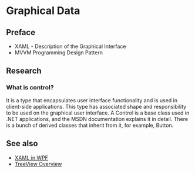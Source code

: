 <!--
//____________________________________________________________________________________________________________________________________
//
//  Copyright (C) 2023, Mariusz Postol LODZ POLAND.
//
//  To be in touch join the community by pressing the `Watch` button and get started commenting using the discussion panel at
//
//  https://github.com/mpostol/TP/discussions/182
//
//  by introducing yourself and telling us what you do with this community.
//_____________________________________________________________________________________________________________________________________
-->

# Graphical Data

## Preface

- XAML - Description of the Graphical Interface
- MVVM Programming Design Pattern

## Research

### What is control?

It is a type that encapsulates user interface functionality and is used in client-side applications. This type has associated shape and responsibility to be used on the graphical user interface. A Control is a base class used in .NET applications, and the MSDN documentation explains it in detail. There is a bunch of derived classes that inherit from it, for example, Button.

## See also

- [XAML in WPF](https://docs.microsoft.com/dotnet/framework/wpf/advanced/xaml-in-wpf)
- [TreeView Overview](https://docs.microsoft.com/dotnet/framework/wpf/controls/treeview-overview?view=netframework-4.7.2)

<!--

# Graficzny Interfejs Użytkownika (GUI)

- [Graficzny Interfejs Użytkownika (GUI)](#graficzny-interfejs-użytkownika-gui)
  - [Jaki mamy problem](#jaki-mamy-problem)
    - [Wstęp](#wstęp)
    - [Informacja](#informacja)
    - [GUI jako drzewo kontrolek](#gui-jako-drzewo-kontrolek)
  - [Wykorzystanie](#wykorzystanie)
    - [Wprowadzenie](#wprowadzenie)
    - [Od ogółu do szczegółu](#od-ogółu-do-szczegółu)
    - [Wprowadzanie danych](#wprowadzanie-danych)
    - [Dynamika](#dynamika)
    - [Wykonywanie Poleceń](#wykonywanie-poleceń)
    - [Nieaktywne Kontrolki](#nieaktywne-kontrolki)
    - [Zakres Wyświetlanych Danych](#zakres-wyświetlanych-danych)
    - [Kompozycja Kontrolek](#kompozycja-kontrolek)
      - [Rendering](#rendering)
      - [Edycja w Blend](#edycja-w-blend)
  - [Praca domowa](#praca-domowa)
  - [Zakończenie](#zakończenie)

Tą lekcją zaczynamy nowy cykl, poświęcony omówieniu wybranych zagadnień związanych z reprezentacją informacji procesowej w postaci graficznej, a mianowicie spróbuję w żołnierskich słowach odpowiedzieć na pytanie jak zbudować graficzny interfejs użytkownika. Muszę tu jednak podkreślić, że zgodnie z głównym tytułem kursu będę się koncentrował na zagadnieniach związanych z językiem programowania C#, więc jego składnią i semantyką. Niestety nie możemy całkowicie tu uciec od zagadnień związanych z wykorzystywanym środowiskiem projektowym, więc Visual Studio oraz wykorzystaniem kolejnego języka Extensible Application Markup Language, w skrócie xaml. Niestety poznanie tego języka jest poza zakresem kursu. Tu jednak muszę uspokoić, jego znajomość nie jest warunkiem koniecznym, to nie jest warunek zrozumienia żadnej z lekcji w tej grupie tematycznej.

## Jaki mamy problem

### Wstęp

Zacznijmy od kilu definicji, wyjaśnień i wskazania kierunków poszukiwań nowych rozwiązań, w zakresie usprawnienia operowania danymi graficznymi. Na początek zacznijmy od rysunku, który już kilka razy przydał się do zobrazowania o czym będziemy mówili. Na pokazanej ilustracji tekst naszego programu został skompilowany, wprowadzony do pamięci i stał się procesem zarządzanym przez system operacyjny komputera. System operacyjny silnie broni integralności zasobów przekazanych do procesu. Ta obrona to hermetyzacja, która zmusza do korzystania z systemu operacyjnego w przypadku konieczności wymiany danych z otoczeniem zewnętrznym, a w tym z ekranem komputera.

Rysunek przedstawia program jako konstrukcję warstwową. Przyczyny wprowadzenia warstw zostały już omówione i proponuję ponownie szczegółowo nie wracać do tego tematu teraz. Poprzednio mówiliśmy o zagadnieniach związanych z zarządzaniem zewnętrznymi repozytoriami danymi. Strumienie udostępniane przez system plików to jedna z opcji, którą możemy wykorzystać w roli repozytorium.  W tym przypadku dane są przechowywane jako strumień bitów, który możemy przekształcić w dane przetwarzane w ramach procesu i na odwrót z wykorzystaniem operacji serializacji i deserializacji. Tu warto przypomnieć, że było kilka lekcji na ten temat.

Kolejna opcja, o której również mówiliśmy dość szczegółowo, to bazy danych, a więc pewien zewnętrzny systemem zarządzania danymi strukturalnymi (Database Management System, w skrócie DBMS). Celem DBMS jest spójne przechowywanie i archiwizowanie danych zgodnie z pewnym schematem, który pozwala na archiwizowanie danych złożonych i jednocześnie tworzenie relacji pomiędzy poszczególnymi bytami tych danych. Dane są udostępniane i przetwarzane przez DBMS z wykorzystaniem pewnego języka zapytań.

W tej lekcji omówimy graficzną reprezentację informacji, czyli dane graficzne w postaci umożliwiającej  komunikację z użytkownikiem. To zmusza, aby tym razem nasze rozważania były osadzone w kontekście szeroko rozumianego języka naturalnego, w którym jak mówi klasyk, rysunek zastępuje tysiąc słów. Skoro padło słowo język, to musimy wrócić do naszej definicji języka. Według niej język zawiera trzy definicje składowe, a mianowicie

- alfabet – czyli zbiór znaków,
- reguły składniowe – czyli jak znaki łączyć w poprawne ich ciągi i
- reguły semantyczne pozwalające przypisać znaczenie do tak utworzonych ciągów znaków.

W przypadku współczesnego ekranu komputerowego alfabet to zbiór kolorowych pikseli, które nasz program będzie traktował jako słowo binarne. I tu już zaczynają się schody, bo długość tego słowa - limitująca przecież ilość kolorów - może zależeć od konkretnego sprzętu, więc być różna dla poszczególnych instancji naszego programu, który musi być zawsze taki sam. Tą niejednorodność da się jeszcze jakoś obejść. Natomiast, znacznie gorzej jest z regułami składniowymi i semantycznymi kompozycji pikseli. Niestety jak zwykle, kiedy mamy do czynienia z językiem naturalnym w miejsce przypisania informacji do poprawnie utworzonych ciągów znaków musimy borykać się z interpretacją znaczenia utworzonej kompozycji pikseli. To często jest dla programistów frustrujące, ponieważ prowadzi do kwestionowania jakości ich pracy w sytuacji, kiedy miary jakości są niedookreślone. Jako przykład przytoczę sytuację, w której zespół demonstrował nową aplikację naszemu amerykańskiemu partnerowi. Z aplikacji byliśmy bardzo dumni i pokaz wypadł super dobrze - dostaliśmy wiele pochwał. Było tylko jedno bardzo zasadnicze zastrzeżenie – kolory zastosowanego motywu okazały się nie amerykańskie, tak dosłownie nie amerykańskie, pomimo że próbowaliśmy dokładnie naśladować te, przesłane nam kiedyś w gifie.

### Informacja

Tyle teoria, ale jak sobie z tym poradzić – to prawdziwe wyzwanie dla tej części kursu. Wychodząc mu naprzeciw proponuję zdefiniować kierunki dalszych poszukiwań. Informacja, czyli wiedza która jest reprezentowana przez pewien obraz jest z niego odczytywana na drodze interpretacji. Więc tworzenie grafiki będzie wymagało uwzględnienia wrażeń estetycznych, co wymaga odwoływania się do niedookreślonego poczucia piękna. Obrazek musi również spełniać wymagania ergonomii, czyli być dostosowanym do możliwości psychofizycznych użytkownika, więc człowieka – to zgodnie z Wikipedią wymaga wiedzy z zakresu psychologii, socjologii, fizjologii, higieny, medycyny, antropometrii oraz nauk technicznych, np. budowy maszyn. Bez wątpienia – komputer to maszyna – to już przerabialiśmy na samym wstępie tej przygody intelektualnej. Co więcej, każdy program to implementacja pewnego algorytmu, czyli automatyzacja wybranego procesu. Zatem zachowanie ekranu, który staje się pulpitem sterujący przebiegiem tego procesu, musi być bezpośrednio związane z tym procesem, a to wymaga wiedzy dziedzinowej związanej z procesem.

Na liście dziedzin uwikłanych w komunikację człowiek-maszyna był komputer, a to już nasza działka, mówiąc kolokwialnie. Obrazek na jego ekranie musi być wynikiem działania naszego programu. Program to tekst utworzony przez programistę, a programiści to nie nadludzie, którzy znają się na wszystkim o czym przed chwilą mówiłem, a w szczególności na tym, które kolory są amerykańskie, że wrócę do przytoczonej wcześniej z życia wziętej dykteryjki.

To nasz pierwszy problem, a mianowicie jak włączyć innych specjalistów, a w tym bezpośrednich użytkowników w proces projektowania GUI. Jeszcze raz wróćmy do dykteryjki, jeśli nie wiemy co to znaczy kolor amerykański, dajmy szansę wykazać się naszej koleżance z za Oceanu. Tylko bez przesady nie wymagajmy od niej technicznej wiedzy, a w szczególności znajomości jakiegoś języka programowania.

### GUI jako drzewo kontrolek

Obrazek jest ciągiem kolorowych pikseli. Muszą się one komponować w taki sposób, aby reprezentować wybrane informacje procesowe, tzn. jego stan lub zachowanie. Podobnie jak w przypadku danych w pamięci, które przecież przetwarzamy nie odwołując się bezpośrednio do ich binarnej reprezentacji, również GUI nie tworzymy mozolnie składając piksele w spójną kompozycję. Co więcej, jak wspomniałem wcześniej GUI stanowi pulpit sterujący przebiegiem procesu, więc musi również zachowywać się dynamicznie, a w tym umożliwiać wprowadzanie danych i wydawanie poleceń.

Kolejnym problemem jest zatem to, jak zapewnić odpowiedni poziom abstrakcji, tzn. ukryć szczegóły związane z powstawaniem obrazka. Wprowadzimy tu dwa pojęcia kontrolka i renderowanie.  Ukrywanie szczegółów zawsze prowadzi do pogodzenia się z faktem, że coś się dzieje poza naszą kontrolą. Mieliśmy z tym już do czynienia w przypadku generowania kwerend SQL na podstawie wyrażeń LINQ. Podobnie jak w przypadku LINQ, aby nasze rozważania były osadzone w kontekście praktycznych przykładów, musimy użyć konkretnej technologii. Wybrałem Windows Presentation Foundation (w skrócie bardziej swojsko brzmiący skrót WPF), ale postaram się, byśmy nie stracili ogólności rozważań.  Omówienie WPF wymaga osobnego kursu, a my pozostaniemy możliwie blisko zagadnieniom związanym z praktyką wykorzystania języka C#.

## Wykorzystanie

### Wprowadzenie

Najlepszym sposobem, aby zilustrować podstawowe zagadnienia związane z reprezentacją informacji procesowej z wykorzystaniem graficznego interfejsu użytkownika, jest próba przedstawienia ich w kontekście przykładowego programu i jego interfejsu użytkownika.

W przykładowym programie jest projekt, który zawiera interfejs użytkownika i może być uruchomiony jako samodzielna aplikacja. Możemy go uruchomić bezpośrednio korzystając z mechanizmów systemu operacyjnego. Ja jednak proponuję jego start wprost z Visual Studio, gdzie mamy opcję uruchomienia nowej instancji w trybie diagnostycznym korzystając z menu kontekstowego. W efekcie tworzony jest proces do którego przydzielane są zasoby. Możemy to obserwować korzystając z narzędzi diagnostycznych. Omówienie korzystania z tych narzędzi jest całkowicie poza zakresem naszych zainteresowań, więc spróbuję teraz znaleźć rezultat w postaci GUI programu, który właśnie uruchomiłem. Jest on na sąsiednim ekranie, więc muszę go przesunąć w obszar rejestracji tego video. Jak widzimy to typowe okienko aplikacji Windows, w którym możemy wyróżnić nagłówek i potrzebną zawartość użytkową. Nagłówek to tytuł, czyli jakiś tekst oraz dwa klawisze służące do skalowania okna względem ekranu monitora i trzeci pozwalający zakończyć proces realizujący nasz program.

Co do wrażeń estetycznych, to nie będziemy tematu drążyć. Ale oczywiście bez specjalnego problemu możemy zakwestionować kolory i stwierdzić, że nie są amerykańskie. Znowu nawiązuję do poprzedniej dykteryjki nie po to, by się pastwić nad tym zagadnieniem ale, aby spróbować znaleźć rozwiązanie tego i setek podobnych problemów. Ten przysłowiowy kolor niech będzie ilustracją zagadnień związanych z interdyscyplinarną pracą zespołową i podziałem kompetencji związanych z projektem graficznej reprezentacji informacji. Na kilku wybranych przykładach pokażę, gdzie możemy spodziewać się kłopotów. Celem moim są zagadnienia związane z językiem programowania, więc proszę mi wybaczyć lapidarność przykładów i spłycenie omawianych zagadnień.

W śród tych problematycznych zagadnień są zapewne zagadnienia związane z ergonomią tego interfejsu. Przykład jest dydaktyczny, a nie produkcyjny, ale nawet tu można wiele zdziałać w tym zakresie. Przejdę zatem do funkcjonalności, czyli danych i zachowania się tego interfejsu. Te białe prostokąty to miejsca wymiany danych pomiędzy instancją programu a jego użytkownikiem. Te szare prostokąty to klawisze, które zmieniają kolor po najechaniu myszką, wskazując możliwość kliknięcia w nie. Nie pastwiąc się nad estetyką rozwiązania załóżmy tylko, że kolor tła fragmentu okna w którym pokazały się dane w wyniku kliknięcia jednego z klawiszy nie jest idealny, żeby nie powiedzieć, że nie jest amerykański i wymaga konsultacji z kimś kto wie jaki powinien być i ten ktoś nie jest programistą.

Z faktu, że w wyniku kliknięcia w ten obszar zmieniło się tło dla kilku danych, możemy domniemywać, że stanowią one pewną całość, więc są daną złożoną. Dana złożona to jeden byt tylko taki w którym widoczne są składowe. Jako przykład problemu związanego z ergonomią rozwiązania możemy tu wytknąć, że fakt występowania grupowania wymaga pewnej akcji ze strony użytkownika, a przecież grupowanie to powinno być widoczne zawsze. Dla programisty to grupowanie może być czymś absolutnie oczywistym, a potrzeba graficznego wyróżnienia grupowania nieuświadomioną potrzebą.

### Od ogółu do szczegółu

Kolejna funkcja interfejsu ujawnia się po kliknięciu na grupę danych, co powoduje pojawienie się kolejnych szczegółów w innych częściach interfejsu. Tu specjaliści od ergonomii pewnie będą kwestionowali brak podkreślenia trwałego związku danych szczegółowych z danymi ogólnymi, czyli skąd wiadomo, że po prawej stronie mamy szczegóły tego, co wybrano po stronie lewej.

### Wprowadzanie danych

Najechanie myszką na kolejny obszar przeznaczony na dane ujawnia kolejną funkcję, a mianowicie możliwość wprowadzenia nowych lub modyfikowania aktualnych danych. Na ekranie widzimy przypadek modyfikacji. I tu znowu pytanie do ekspertów od ergonomii, a nie do programistów: skąd użytkownik ma wiedzieć, że ten tekst jest edytowalny.

Tu warto wspomnieć o kolejnej funkcjonalności, którą interfejs użytkownika powinien realizować, a mianowicie kontrola poprawności wprowadzanych danych. A to już nasza działka. W przykładzie możemy wpisać dowolny tekst, ale można sobie łatwo wyobrazić, że teks będzie sprawdzany pod kątem ortografii dla wybranego języka naturalnego.

### Dynamika

Po modyfikacji danej możemy zasymulować dynamiczne zachowanie interfejsu, a mianowicie kliknięcie w klawisz nad tekstem powoduje rozpoczęcie procedury przetwarzania nowej wartości dla wybranej danej, w tym przypadku potwierdzonego wyświetleniem okna sygnalizującego zakończenia operacji. Tu mamy jeszcze kolejny problem, jak zapewnić, żeby aplikacja była responsywna, czyli żeby omawiany interfejs nie był zamrożony w sytuacji, gdy zlecona operacja trwa zauważalnie długo.

### Wykonywanie Poleceń

Pozostał jeszcze jeden klawisz. On demonstruje scenariusz, w którym zawartość okna okazuje się niewystarczająca i trzeba otworzyć nowe okno. Znów okno to pojawia się na sąsiednim ekranie, więc muszę je przeciągnąć do mojego obszaru roboczego. To okno posłuży mi do zademonstrowania dwóch scenariuszy. Pierwszy to, że interfejs użytkownika może zależeć od stanu, czyli od historii operacji wykonywanych wcześniej. Drugi to, że użytkownik decyduje jakie dane chce oglądać.

### Nieaktywne Kontrolki

Na nowym okienku znów mamy klawisze jako szare prostokąty, a biały prostokąt po prawej to  miejsce zarezerwowane na wyświetlania danych. Klawisze są szare ale dolny ma wyraźnie inny odcień i jak widzimy nie da się kliknąć – jest nieaktywny. Aby stał się aktywny trzeba kliknąć w górny klawisz, co symuluje na przykład scenariusz, w którym dwie operacje muszą być wykonane w sekwencji, czyli wykonanie pewnej operację dopiero twarzy sytuację warunkującą możliwość wykonanie kolejnej. Przykładowo, wcześniej trzeba wskazać plik, by można było wykonać analizę danych w nim zawartych. Oczywiście znów kłania się ergonomia, jak to uzależnienie czytelnie pokazać na ekranie.

### Zakres Wyświetlanych Danych

W tym przypadku dane są symulowane, ale w prawej części tego okienka pojawia się ich zobrazowanie w postaci drzewka, które możemy rozwijać na dowolną głębokość. To może przypominać sytuację, w której pobieramy dynamicznie z repozytorium zewnętrznego kolejne dane zgodnie z aktualnymi potrzebami użytkownika. Ten scenariusz jest szczególnie przydatny, kiedy pobranie wszystkich danych prowadzi do nieskończonej pętli w wyniku rekurencji, czyli cyklicznych odwołań, a ilość wyświetlanych danych zależy od potrzeb użytkownika.

Jeszcze raz przypomnę, że przedstawiany tu interfejs nie jest związany z konkretnymi potrzebami wybranego procesu, ale warto zapamiętać jego cechy, gdy będę do nich się odwoływał analizując tekst przykładowego programu, który go realizuje.

### Kompozycja Kontrolek

W przykładowej aplikacji widzieliśmy dwa okienka, które przed chwilą posłużyły jako repozytorium i interfejs użytkownika dla wejściowych i wyjściowych danych procesowych. Dodatkowo okienka te umożliwiały sterowanie zachowaniem się programu. Ponieważ za to wszystko odpowiedzialny jest program, czyli teks znajdźmy zatem w programie miejsca, które odpowiadają odpowiednio za grafikę, dane i zachowanie interfejsu użytkownika. W tej lekcji interesuje nas wyłącznie grafika. Danymi i zachowaniem zajmiemy się w następnej lekcji.

#### Rendering

Nie wchodząc w szczegóły w projekcie mamy folder, w którym zgromadziłem pliki odpowiedzialne za renderowanie okienek na ekranie, czyli tworzenie ich wyglądu na podstawie formalnego opisu zawartego w tekście programu. Renderowenie to spolszczone angielskie słowo rendering. Innymi słowy to cały skomplikowany proces zamiany naszego tekstu na kompozycję ekranowych pikseli. Ponieważ jest to proces powtarzalny, w większości przypadków można go całkowicie zautomatyzować i tak się dzieje od czasów pierwszych systemów klasy Windows.

#### Edycja w Blend

Wybierzmy jeden z tych plików i w menu kontekstowym widzimy, że można go edytować w Blend – co by to nie znaczyło - wybierzmy tą opcję. To chwilę trwa i w końcu wygląd naszego przykładowego okna zobaczymy w niezależnym edytorze, którego nazwa to właśnie Blend.

Korzystając z tego edytora możemy zająć się kwestią koloru wybranego fragmentu okna. Jak widzimy klikając po prawej stronie mogę wybrać dowolny kolor i co więcej spowodować, że wybrany obszar jest wypełniany tłem gradientowym co polega na wypełnieniu określonego obszaru płynnym przejściem tonalnym pomiędzy co najmniej dwoma kolorami. Kształt tego wypełnienia może być prosty lub promienisty. Więc jeśli komuś jest mało jednego koloru może zastosować wybraną paletę kilkoma kliknięciami. Tu ważne słowo to kliknięciami, bo to oznacza, że myszkę możemy przekazać komuś, kto wie jakie kolory powinny być, wracając po raz ostatni do dykteryjki – co to jest kolor amerykański. Co więcej można to zrobić nawet zdalnie w ramach mówiąc kolokwialnie confcalla, czyli zdalnej konferencji.

Troszeczkę trudniejszą sprawą jest uwypuklenie, że używamy klawiszy, czyli klikalnych miejsc na ekranie. Do tego celu wykorzystamy marginesy, które zmniejszą wielkość kliklnego obszaru na ekranie. Tu trzeba z klawiatury wprowadzić cztery liczby, więc sprawa jest trochę bardziej skomplikowań, ale wydaje się, że poradzi sobie z nią każdy bez względu na posiadaną wiedzę informatyczną. Podobnie, podkreślając ważność klawisza możemy mu zmienić kolor podobnie jak poprzednio.

Zaproponowane podejście jest rozwiązaniem całkowicie statycznym, tzn. że wybranych kolorów i kształtów nie możemy traktować jako dane procesowe. Sytuacja się całkowicie zmieni, jeśli wybór koloru ma być rezultatem procesu przetwarzania, przykładowo zmieniamy tło na odcień czerwieni, jeśli wyniki obliczeń stają się niepokojąco złe zgodnie z jakimś mierzalnym kryterium procesowym określającym poziom zła. Podobnie jeśli klawisz ma się pokazywać tylko w pewnych sytuacjach. Niesyty w takim przypadku te kolory i kształty stają się reprezentacją informacji procesowej, a więc danymi które zgodnie z pewną relacją łączącą dane z informację muszą się zmieniać. Tu musimy być świadomi, że właśnie tworzymy własny kod, z własnym alfabetem, bo dobieramy paletę kolorów i kształty kompozycji pikseli, własną składnię, bo określamy jak one mogą się zmieniać i w końcu własną semantykę, czyli jak te kompozycje pikseli rozumieć – inaczej jaką wiedzę reprezentują. O kodach było na samym początku, więc proponuję wrócić do tych lekcji jeśli jest taka potrzeba. Tu wspomniany edytor jest nadal bardzo pomocny, ale nas w prosty sposób nie zastąpi, ale to już temat osobnego kursu.

## Praca domowa

Na koniec lekcji, jak zwykle, praca domowa. Aby następna lekcja była bardziej zrozumiała proponuję zabawić się w projektanta interfejsu graficznego i z wykorzystaniem programu Blend zmodyfikować zamieszczone w programie przykłady, by dopasować je do swojego gustu i spróbować zmniejszyć niedogodności wspomniane w trakcie mojego opisu tego interfejsu. Oczywiście nie trzeba w tym celu od razu zapisywać się na studia podyplomowe w Akademii Sztuk Pięknych i Pożytecznych. Również pogłębione studia z ergonomii nie są niezbędne. Po prostu użyjmy własnej intuicji i poczucia estetyki. Celem jest wstępne określenie ograniczeń tego scenariusza metodą prób i błędów. To zadanie jest szczególnie ważne dla tych, którzy z tym podejściem nigdy w praktyce się nie spotkali.

## Zakończenie

W tej lekcji to już wszystko. Dziękuję za poświęcony czas. W następnej lekcji będę kontynuował omawianie tych zagadnień ze szczególny uwzględnieniem integracji grafiki oraz danych i zachowania się interfejsu graficznego, czyli jak go wykorzystać do monitorowania i sterowania procesu biznesowego, który automatyzujemy.

-->